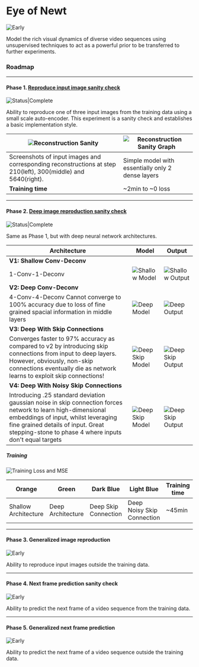 Eye of Newt
===
![Early](https://img.shields.io/badge/Status-Early%20Stage-yellow)

Model the rich visual dynamics of diverse video sequences using unsupervised techniques to act as a powerful prior to be transferred to further experiments.  

### Roadmap

---

#### Phase 1. [Reproduce input image sanity check](experiments/image_reconstruction_sanity.py) 
![Status|Complete](https://img.shields.io/badge/Status-Complete-brightgreen)
   
Ability to reproduce one of three input images from the training data using a small scale auto-encoder.
This experiment is a sanity check and establishes a basic implementation style.

|![Reconstruction Sanity](screenshots/reconstruction-sanity-outputs.png)|![Reconstruction Sanity Graph](screenshots/reconstruction-sanity-model.png)|
|---|---|
|Screenshots of input images and corresponding reconstructions at step 210(left), 300(middle) and 5640(right).|Simple model with essentially only 2 dense layers|
|**Training time**|~2min to ~0 loss|

---

#### Phase 2. [Deep image reproduction sanity check](experiments/deep_image_reconstruction_sanity.py)
![Status|Complete](https://img.shields.io/badge/Status-Complete-brightgreen)

Same as Phase 1, but with deep neural network architectures.

|Architecture|Model|Output|
|---|---|---|
|**V1: Shallow Conv-Deconv**
1-Conv-1-Deconv|![Shallow Model][1]|![Shallow Output][2]|
|**V2: Deep Conv-Deconv**
4-Conv-4-Deconv Cannot converge to 100% accuracy due to loss of fine grained spacial information in middle layers|![Deep Model][3]|![Deep Output][4]|
|**V3: Deep With Skip Connections**
Converges faster to 97% accuracy as compared to v2 by introducing skip connections from input to deep layers. However, obviously, non-skip connections eventually die as network learns to exploit skip connections!|![Deep Skip Model][5]|![Deep Skip Output][6]|
|**V4: Deep With Noisy Skip Connections**
Introducing .25 standard deviation gaussian noise in skip connection forces network to learn high-dimensional embeddings of input, whilst leveraging fine grained details of input. Great stepping-stone to phase 4 where inputs don't equal targets|![Deep Skip Model][7]|![Deep Skip Output][8]|

[1]: screenshots/reconstruction-image-sanity-shallow-conv-model.png
[2]: screenshots/reconstruction-image-sanity-shallow-conv-output.png
[3]: screenshots/reconstruction-image-sanity-deep-model.png
[4]: screenshots/reconstruction-image-sanity-deep-output.png
[5]: screenshots/reconstruction-image-sanity-deep-skip-model.png
[6]: screenshots/reconstruction-image-sanity-deep-skip-output.png
[7]: screenshots/reconstruction-image-sanity-deep-skip-noise-model.png
[8]: screenshots/reconstruction-image-sanity-deep-skip-noise-output.png

##### Training
![Training Loss and MSE](screenshots/phase2-training.png)

|Orange|Green|Dark Blue|Light Blue|Training time|
|---|---|---|---|---|
|Shallow Architecture|Deep Architecture|Deep Skip Connection|Deep Noisy Skip Connection|~45min|

---

#### Phase 3. Generalized image reproduction  
![Early](https://img.shields.io/badge/Status-Pending-grey)

Ability to reproduce input images outside the training data.

---

#### Phase 4. Next frame prediction sanity check  
![Early](https://img.shields.io/badge/Status-Pending-grey)

Ability to predict the next frame of a video sequence from the training data.

---

#### Phase 5. Generalized next frame prediction  
![Early](https://img.shields.io/badge/Status-Pending-grey)
  
Ability to predict the next frame of a video sequence outside the training data.
